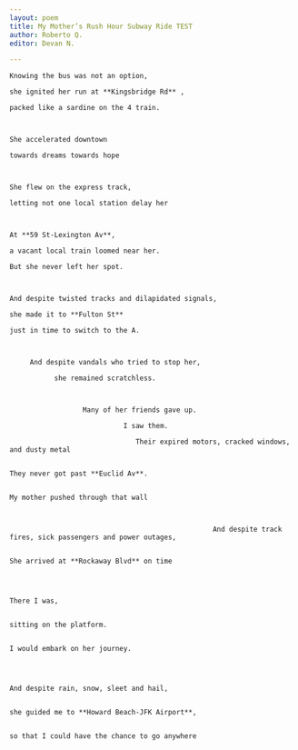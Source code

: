 ```yaml
---
layout: poem
title: My Mother’s Rush Hour Subway Ride TEST
author: Roberto Q.
editor: Devan N.

---
```

	Knowing the bus was not an option,
    
    she ignited her run at **Kingsbridge Rd** ,
    
    packed like a sardine on the 4 train.
    
    
    
    She accelerated downtown
    
    towards dreams towards hope
    
    
    
    She flew on the express track,
    
    letting not one local station delay her
    
    
    
    At **59 St-Lexington Av**,
    
    a vacant local train loomed near her.
    
    But she never left her spot.
    
    
    
    And despite twisted tracks and dilapidated signals,
    
    she made it to **Fulton St**
    
    just in time to switch to the A.
    
    
    
         And despite vandals who tried to stop her,
    
               she remained scratchless.
    
    
    
                      Many of her friends gave up.
    
                                I saw them.
    
                                   Their expired motors, cracked windows, and dusty metal
    
                                                                                 They never got past **Euclid Av**.
    
    		                                                                  My mother pushed through that wall
    
                                                                
    
                                                      And despite track fires, sick passengers and power outages,
    
                                                                                    She arrived at **Rockaway Blvd** on time
    
    
    
                                                                                                                                  There I was,
    
                                                                                                                sitting on the platform.
    
                                                                                                     I would embark on her journey.
    
    
    
                                                                                         And despite rain, snow, sleet and hail,
    
                                                                        she guided me to **Howard Beach-JFK Airport**,
    
                                                                         so that I could have the chance to go anywhere